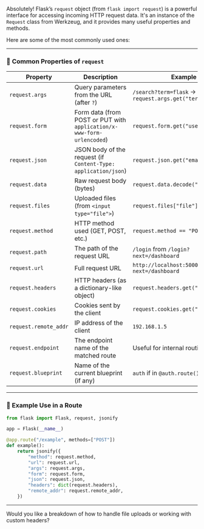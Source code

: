 Absolutely! Flask’s `request` object (from `flask import request`) is a powerful interface for accessing incoming HTTP request data. It's an instance of the `Request` class from Werkzeug, and it provides many useful properties and methods.

Here are some of the most commonly used ones:

---

### 🔑 **Common Properties of `request`**

| Property              | Description                                                           | Example                                           |
| --------------------- | --------------------------------------------------------------------- | ------------------------------------------------- |
| `request.args`        | Query parameters from the URL (after `?`)                             | `/search?term=flask` → `request.args.get("term")` |
| `request.form`        | Form data (from POST or PUT with `application/x-www-form-urlencoded`) | `request.form.get("username")`                    |
| `request.json`        | JSON body of the request (if `Content-Type: application/json`)        | `request.json.get("email")`                       |
| `request.data`        | Raw request body (bytes)                                              | `request.data.decode("utf-8")`                    |
| `request.files`       | Uploaded files (from `<input type="file">`)                           | `request.files["file"]`                           |
| `request.method`      | HTTP method used (GET, POST, etc.)                                    | `request.method == "POST"`                        |
| `request.path`        | The path of the request URL                                           | `/login` from `/login?next=/dashboard`            |
| `request.url`         | Full request URL                                                      | `http://localhost:5000/login?next=/dashboard`     |
| `request.headers`     | HTTP headers (as a dictionary-like object)                            | `request.headers.get("User-Agent")`               |
| `request.cookies`     | Cookies sent by the client                                            | `request.cookies.get("session_id")`               |
| `request.remote_addr` | IP address of the client                                              | `192.168.1.5`                                     |
| `request.endpoint`    | The endpoint name of the matched route                                | Useful for internal routing logic                 |
| `request.blueprint`   | Name of the current blueprint (if any)                                | `auth` if in `@auth.route()`                      |

---

### 🧠 Example Use in a Route

```python
from flask import Flask, request, jsonify

app = Flask(__name__)

@app.route("/example", methods=["POST"])
def example():
    return jsonify({
        "method": request.method,
        "url": request.url,
        "args": request.args,
        "form": request.form,
        "json": request.json,
        "headers": dict(request.headers),
        "remote_addr": request.remote_addr,
    })
```

---

Would you like a breakdown of how to handle file uploads or working with custom headers?
